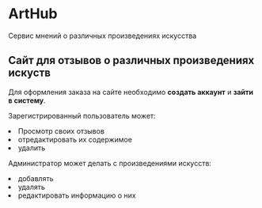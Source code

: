 # ArtHub

Сервис мнений о различных произведениях искусства

## Сайт для отзывов о различных произведениях искуств


Для оформления заказа на сайте необходимо **создать аккаунт** и **зайти в систему**.

Зарегистрированный пользователь может: 
<li>Просмотр своих отзывов</li> 
<li>отредактировать их содержимое</li>
<li>удалить</li>

Администратор может делать с произведениями искусств: 
<li>добавлять </li>
<li>удалять</li>
<li>редактировать информацию о них</li>